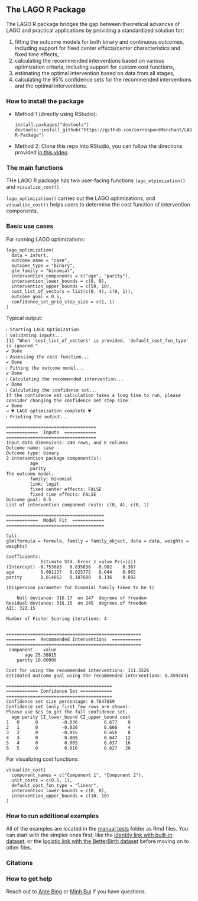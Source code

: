 ## The LAGO R Package
The LAGO R package bridges the gap between theoretical advances of LAGO and practical applications by providing a standardized solution for:
1) fitting the outcome models for both binary and continuous outcomes, including support for fixed center effects/center characteristics and fixed time effects,
2) calculating the recommended interventions based on various optimization criteria, including support for custom cost functions,
3) estimating the optimal intervention based on data from all stages,
4) calculating the 95\% confidence sets for the recommended interventions and the optimal interventions.

### How to install the package 
- Method 1 (directly using RStudio):
  ```
  install.packages("devtools")
  devtools::install_github("https://github.com/correspondMerchant/LAGO-R-Package")
  ```
- Method 2: Clone this repo into RStudio, you can follow the directions provided [in this video](https://www.youtube.com/watch?v=NInwldFZgwA&t=275s).

### The main functions 
THe LAGO R package has two user-facing functions `lago_otpimization()` and `visualize_cost()`. 

`lago_optimization()` carries out the LAGO optimizations, and `visualize_cost()` helps users to determine the cost function of intervention components.

### Basic use cases
For running LAGO optimizations:
```
lago_optimization(
  data = infert,
  outcome_name = "case",
  outcome_type = "binary",
  glm_family = "binomial",
  intervention_components = c("age", "parity"),
  intervention_lower_bounds = c(0, 0),
  intervention_upper_bounds = c(50, 10),
  cost_list_of_vectors = list(c(0, 4), c(0, 1)),
  outcome_goal = 0.5,
  confidence_set_grid_step_size = c(1, 1)
)
```
Typical output:
```
ℹ Starting LAGO Optimization
ℹ Validating inputs...
[1] "When 'cost_list_of_vectors' is provided, 'default_cost_fxn_type' is ignored."
✔ Done
ℹ Assessing the cost function...
✔ Done
ℹ Fitting the outcome model...
✔ Done
ℹ Calculating the recommended intervention...
✔ Done
ℹ Calculating the confidence set...
If the confidence set calculation takes a long time to run, please consider changing the confidence set step size. 
✔ Done
→ ♥ LAGO optimization complete ♥
ℹ Printing the output...

==================================
============  Inputs  ============
==================================
Input data dimensions: 248 rows, and 8 columns 
Outcome name: case 
Outcome type: binary 
2 intervention package component(s): 
         age
         parity 
The outcome model: 
         family: binomial 
         link: logit 
         fixed center effects: FALSE 
         fixed time effects: FALSE 
Outcome goal: 0.5 
List of intervention component costs: c(0, 4), c(0, 1) 

=====================================
============  Model Fit  ============
=====================================

Call:
glm(formula = formula, family = family_object, data = data, weights = weights)

Coefficients:
             Estimate Std. Error z value Pr(>|z|)
(Intercept) -0.753683   0.835836  -0.902    0.367
age          0.001137   0.025775   0.044    0.965
parity       0.014662   0.107680   0.136    0.892

(Dispersion parameter for binomial family taken to be 1)

    Null deviance: 316.17  on 247  degrees of freedom
Residual deviance: 316.15  on 245  degrees of freedom
AIC: 322.15

Number of Fisher Scoring iterations: 4


===================================================
===========  Recommended Interventions  ===========
===================================================
 component    value
       age 25.38815
    parity 10.00000

Cost for using the recommended interventions: 111.5526 
Estimated outcome goal using the recommended interventions: 0.3593491 

========================================
============ Confidence Set ============
========================================
Confidence set size percentage: 0.7647059 
Confidence set (only first few rows are shown): 
Please use $cs to get the full confidence set. 
  age parity CI_lower_bound CI_upper_bound cost
1   0      0         -0.036          0.677    0
2   1      0         -0.026          0.666    4
3   2      0         -0.015          0.656    8
4   3      0         -0.005          0.647   12
5   4      0          0.005          0.637   16
6   5      0          0.016          0.627   20
```

For visualizing cost functions:
```
visualize_cost(
  component_names = c("Component 1", "Component 2"),
  unit_costs = c(0.5, 1),
  default_cost_fxn_type = "linear",
  intervention_lower_bounds = c(0, 0),
  intervention_upper_bounds = c(10, 10)
)
```


### How to run additional examples
  All of the examples are located in the [manual tests](https://github.com/correspondMerchant/LAGO-R-Package/tree/main/manual_tests) folder as Rmd files.
  You can start with the simpler ones first, like the [identity link with built-in dataset](https://github.com/correspondMerchant/LAGO-R-Package/blob/main/manual_tests/test_rec_int_for_cts_identity.Rmd), or the [logistic link with the BetterBirth dataset](https://github.com/correspondMerchant/LAGO-R-Package/blob/main/manual_tests/test_rec_int_for_BB_data.Rmd) before moving on to other files.


### Citations 


### How to get help 
Reach out to [Ante Bing](mailto:abing@bu.edu) or [Minh Bui](mailto:minhb@bu.edu) if you have questions.





